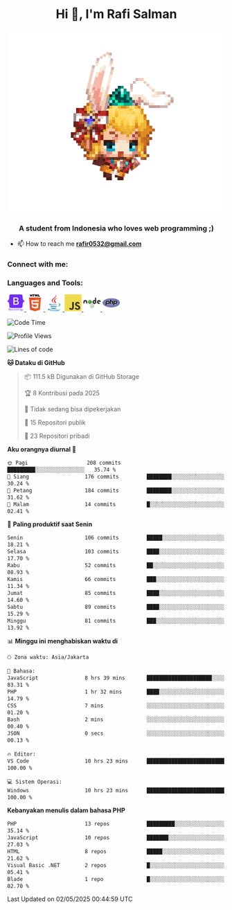 <h1 align="center">Hi 👋, I'm Rafi Salman</h1>
<img src="img/lp.gif" /> 
<h3 align="center">A student from Indonesia who loves web programming ;)</h3>

- 📫 How to reach me **rafir0532@gmail.com**

<h3 align="left">Connect with me:</h3>
<p align="left">
</p>

<h3 align="left">Languages and Tools:</h3>
<p align="left"> <a href="https://getbootstrap.com" target="_blank" rel="noreferrer"> <img src="https://raw.githubusercontent.com/devicons/devicon/master/icons/bootstrap/bootstrap-plain-wordmark.svg" alt="bootstrap" width="40" height="40"/> </a> <a href="https://www.w3.org/html/" target="_blank" rel="noreferrer"> <img src="https://raw.githubusercontent.com/devicons/devicon/master/icons/html5/html5-original-wordmark.svg" alt="html5" width="40" height="40"/> </a> <a href="https://www.java.com" target="_blank" rel="noreferrer"> <img src="https://raw.githubusercontent.com/devicons/devicon/master/icons/java/java-original.svg" alt="java" width="40" height="40"/> </a> <a href="https://developer.mozilla.org/en-US/docs/Web/JavaScript" target="_blank" rel="noreferrer"> <img src="https://raw.githubusercontent.com/devicons/devicon/master/icons/javascript/javascript-original.svg" alt="javascript" width="40" height="40"/> </a> <a href="https://nodejs.org" target="_blank" rel="noreferrer"> <img src="https://raw.githubusercontent.com/devicons/devicon/master/icons/nodejs/nodejs-original-wordmark.svg" alt="nodejs" width="40" height="40"/> </a> <a href="https://www.php.net" target="_blank" rel="noreferrer"> <img src="https://raw.githubusercontent.com/devicons/devicon/master/icons/php/php-original.svg" alt="php" width="40" height="40"/> </a> </p>

<!--START_SECTION:waka-->
![Code Time](http://img.shields.io/badge/Code%20Time-389%20hrs%2010%20mins-blue)

![Profile Views](http://img.shields.io/badge/Profil%20dilihat-3-blue)

![Lines of code](https://img.shields.io/badge/Sejak%20Hello%20World%20aku%20telah%20menulis-1.8%20million%20baris%20kode-blue)

**🐱 Dataku di GitHub** 

> 📦 111.5 kB Digunakan di GitHub Storage 
 > 
> 🏆 8 Kontribusi pada 2025
 > 
> 🚫 Tidak sedang bisa dipekerjakan
 > 
> 📜 15 Repositori publik 
 > 
> 🔑 23 Repositori pribadi 
 > 
**Aku orangnya diurnal 🐤** 

```text
🌞 Pagi                   208 commits         █████████░░░░░░░░░░░░░░░░   35.74 % 
🌆 Siang                  176 commits         ████████░░░░░░░░░░░░░░░░░   30.24 % 
🌃 Petang                 184 commits         ████████░░░░░░░░░░░░░░░░░   31.62 % 
🌙 Malam                  14 commits          █░░░░░░░░░░░░░░░░░░░░░░░░   02.41 % 
```
📅 **Paling produktif saat Senin** 

```text
Senin                    106 commits         █████░░░░░░░░░░░░░░░░░░░░   18.21 % 
Selasa                   103 commits         ████░░░░░░░░░░░░░░░░░░░░░   17.70 % 
Rabu                     52 commits          ██░░░░░░░░░░░░░░░░░░░░░░░   08.93 % 
Kamis                    66 commits          ███░░░░░░░░░░░░░░░░░░░░░░   11.34 % 
Jumat                    85 commits          ████░░░░░░░░░░░░░░░░░░░░░   14.60 % 
Sabtu                    89 commits          ████░░░░░░░░░░░░░░░░░░░░░   15.29 % 
Minggu                   81 commits          ███░░░░░░░░░░░░░░░░░░░░░░   13.92 % 
```


📊 **Minggu ini menghabiskan waktu di** 

```text
🕑︎ Zona waktu: Asia/Jakarta

💬 Bahasa: 
JavaScript               8 hrs 39 mins       █████████████████████░░░░   83.31 % 
PHP                      1 hr 32 mins        ████░░░░░░░░░░░░░░░░░░░░░   14.79 % 
CSS                      7 mins              ░░░░░░░░░░░░░░░░░░░░░░░░░   01.20 % 
Bash                     2 mins              ░░░░░░░░░░░░░░░░░░░░░░░░░   00.40 % 
JSON                     0 secs              ░░░░░░░░░░░░░░░░░░░░░░░░░   00.13 % 

🔥 Editor: 
VS Code                  10 hrs 23 mins      █████████████████████████   100.00 % 

💻 Sistem Operasi: 
Windows                  10 hrs 23 mins      █████████████████████████   100.00 % 
```

**Kebanyakan menulis dalam bahasa PHP** 

```text
PHP                      13 repos            █████████░░░░░░░░░░░░░░░░   35.14 % 
JavaScript               10 repos            ███████░░░░░░░░░░░░░░░░░░   27.03 % 
HTML                     8 repos             █████░░░░░░░░░░░░░░░░░░░░   21.62 % 
Visual Basic .NET        2 repos             █░░░░░░░░░░░░░░░░░░░░░░░░   05.41 % 
Blade                    1 repo              █░░░░░░░░░░░░░░░░░░░░░░░░   02.70 % 
```




 Last Updated on 02/05/2025 00:44:59 UTC
<!--END_SECTION:waka-->
